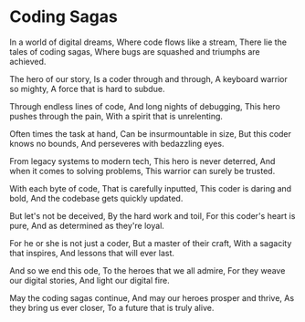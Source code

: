 # Coding Sagas

In a world of digital dreams,
Where code flows like a stream,
There lie the tales of coding sagas,
Where bugs are squashed and triumphs are achieved. 

The hero of our story,
Is a coder through and through,
A keyboard warrior so mighty,
A force that is hard to subdue. 

Through endless lines of code,
And long nights of debugging,
This hero pushes through the pain,
With a spirit that is unrelenting. 

Often times the task at hand,
Can be insurmountable in size,
But this coder knows no bounds,
And perseveres with bedazzling eyes. 

From legacy systems to modern tech,
This hero is never deterred,
And when it comes to solving problems,
This warrior can surely be trusted. 

With each byte of code,
That is carefully inputted,
This coder is daring and bold,
And the codebase gets quickly updated. 

But let's not be deceived,
By the hard work and toil,
For this coder's heart is pure,
And as determined as they're loyal. 

For he or she is not just a coder, 
But a master of their craft,
With a sagacity that inspires,
And lessons that will ever last.

And so we end this ode,
To the heroes that we all admire,
For they weave our digital stories,
And light our digital fire.

May the coding sagas continue,
And may our heroes prosper and thrive,
As they bring us ever closer,
To a future that is truly alive.